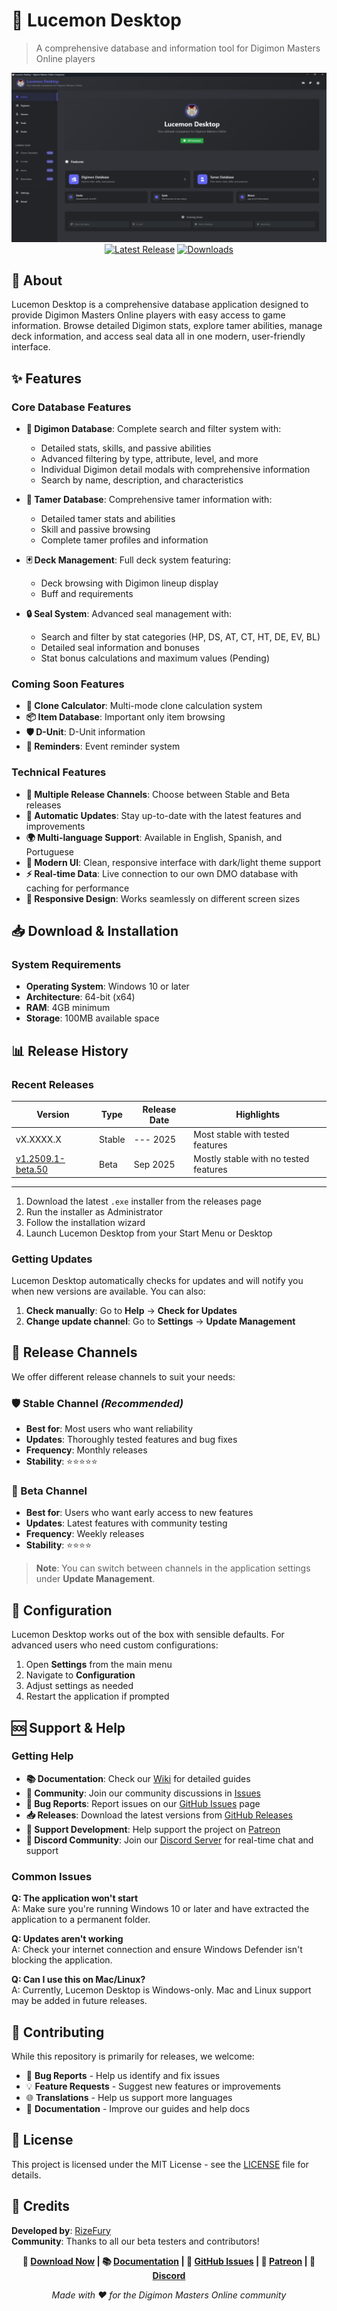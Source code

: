 # 🐉 Lucemon Desktop

> A comprehensive database and information tool for Digimon Masters Online players

<div align="center">
  
![Lucemon Desktop](LucemonDesktop.png)
[![Latest Release](https://img.shields.io/github/v/release/RizeFury/lucemon-desktop?label=Latest%20Version)](https://github.com/RizeFury/lucemon-desktop/releases/latest)
[![Downloads](https://img.shields.io/github/downloads/RizeFury/lucemon-desktop/total?label=Downloads)](https://github.com/RizeFury/lucemon-desktop/releases)

</div>

## 📖 About

Lucemon Desktop is a comprehensive database application designed to provide Digimon Masters Online players with easy access to game information. Browse detailed Digimon stats, explore tamer abilities, manage deck information, and access seal data all in one modern, user-friendly interface.

## ✨ Features

### Core Database Features
- **🐲 Digimon Database**: Complete search and filter system with:
  - Detailed stats, skills, and passive abilities
  - Advanced filtering by type, attribute, level, and more
  - Individual Digimon detail modals with comprehensive information
  - Search by name, description, and characteristics

- **👤 Tamer Database**: Comprehensive tamer information with:
  - Detailed tamer stats and abilities
  - Skill and passive browsing
  - Complete tamer profiles and information

- **🃏 Deck Management**: Full deck system featuring:
  - Deck browsing with Digimon lineup display
  - Buff and requirements

- **🔒 Seal System**: Advanced seal management with:
  - Search and filter by stat categories (HP, DS, AT, CT, HT, DE, EV, BL)
  - Detailed seal information and bonuses
  - Stat bonus calculations and maximum values (Pending)

### Coming Soon Features
- **🔬 Clone Calculator**: Multi-mode clone calculation system
- **📦 Item Database**: Important only item browsing
- **🛡️ D-Unit**: D-Unit information
- **🔔 Reminders**: Event reminder system

### Technical Features
- **📡 Multiple Release Channels**: Choose between Stable and Beta releases
- **🔄 Automatic Updates**: Stay up-to-date with the latest features and improvements
- **🌍 Multi-language Support**: Available in English, Spanish, and Portuguese
- **🎨 Modern UI**: Clean, responsive interface with dark/light theme support
- **⚡ Real-time Data**: Live connection to our own DMO database with caching for performance
- **📱 Responsive Design**: Works seamlessly on different screen sizes

## 📥 Download & Installation

### System Requirements

- **Operating System**: Windows 10 or later
- **Architecture**: 64-bit (x64)
- **RAM**: 4GB minimum
- **Storage**: 100MB available space

## 📊 Release History

### Recent Releases

| Version | Type | Release Date | Highlights |
|---------|------|--------------|------------|
| vX.XXXX.X | Stable | --- 2025 | Most stable with tested features |
| [v1.2509.1-beta.50](https://github.com/RizeFury/lucemon-desktop/releases/tag/v1.2509.1-beta.50) | Beta | Sep 2025 | Mostly stable with no tested features |

---

1. Download the latest `.exe` installer from the releases page
2. Run the installer as Administrator
3. Follow the installation wizard
4. Launch Lucemon Desktop from your Start Menu or Desktop

### Getting Updates

Lucemon Desktop automatically checks for updates and will notify you when new versions are available. You can also:

1. **Check manually**: Go to **Help** → **Check for Updates**
2. **Change update channel**: Go to **Settings** → **Update Management**

## 🚀 Release Channels

We offer different release channels to suit your needs:

### 🛡️ Stable Channel *(Recommended)*
- **Best for**: Most users who want reliability
- **Updates**: Thoroughly tested features and bug fixes
- **Frequency**: Monthly releases
- **Stability**: ⭐⭐⭐⭐⭐

### 🧪 Beta Channel
- **Best for**: Users who want early access to new features
- **Updates**: Latest features with community testing
- **Frequency**: Weekly releases  
- **Stability**: ⭐⭐⭐⭐

> **Note**: You can switch between channels in the application settings under **Update Management**.

## 🔧 Configuration

Lucemon Desktop works out of the box with sensible defaults. For advanced users who need custom configurations:

1. Open **Settings** from the main menu
2. Navigate to **Configuration**
3. Adjust settings as needed
4. Restart the application if prompted

## 🆘 Support & Help

### Getting Help

- **📚 Documentation**: Check our [Wiki](https://github.com/RizeFury/lucemon-desktop/wiki) for detailed guides
- **💬 Community**: Join our community discussions in [Issues](https://github.com/RizeFury/lucemon-desktop/issues)
- **🐛 Bug Reports**: Report issues on our [GitHub Issues](https://github.com/RizeFury/lucemon-desktop/issues/new) page
- **📥 Releases**: Download the latest versions from [GitHub Releases](https://github.com/rizefury/lucemon-desktop/releases)
- **💖 Support Development**: Help support the project on [Patreon](https://patreon.com/lucemonapp)
- **💬 Discord Community**: Join our [Discord Server](https://discord.gg/DaPZAKHXCy) for real-time chat and support

### Common Issues

**Q: The application won't start**  
A: Make sure you're running Windows 10 or later and have extracted the application to a permanent folder.

**Q: Updates aren't working**  
A: Check your internet connection and ensure Windows Defender isn't blocking the application.

**Q: Can I use this on Mac/Linux?**  
A: Currently, Lucemon Desktop is Windows-only. Mac and Linux support may be added in future releases.

## 🤝 Contributing

While this repository is primarily for releases, we welcome:

- 🐛 **Bug Reports** - Help us identify and fix issues
- 💡 **Feature Requests** - Suggest new features or improvements
- 🌐 **Translations** - Help us support more languages
- 📖 **Documentation** - Improve our guides and help docs

## 📄 License

This project is licensed under the MIT License - see the [LICENSE](LICENSE) file for details.

## 👥 Credits

**Developed by**: [RizeFury](https://github.com/RizeFury)  
**Community**: Thanks to all our beta testers and contributors!



<div align="center">

**📱 [Download Now](https://github.com/RizeFury/lucemon-desktop/releases/latest) | 📚 [Documentation](https://github.com/RizeFury/lucemon-desktop/wiki) | 💬 [GitHub Issues](https://github.com/RizeFury/lucemon-desktop/issues) | 💖 [Patreon](https://patreon.com/lucemonapp) | 💬 [Discord](https://discord.gg/DaPZAKHXCy)**

*Made with ❤️ for the Digimon Masters Online community*

</div>
